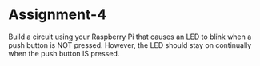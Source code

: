 # Assignment-4
Build a circuit using your Raspberry Pi that causes an LED to blink when a push button is NOT pressed. However, the LED should stay on continually when the push button IS pressed.
